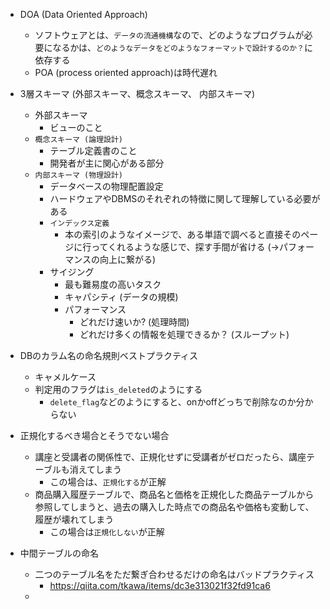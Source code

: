 

+ DOA (Data Oriented Approach)
  + ソフトウェアとは、`データの流通機構`なので、どのようなプログラムが必要になるかは、`どのようなデータをどのようなフォーマットで設計するのか？`に依存する
  + POA (process oriented approach)は時代遅れ
+ 3層スキーマ (外部スキーマ、概念スキーマ、 内部スキーマ)
  + 外部スキーマ
    + ビューのこと
  + `概念スキーマ (論理設計)`
    + テーブル定義書のこと
    + 開発者が主に関心がある部分
  + `内部スキーマ (物理設計)`
    + データベースの物理配置設定
    + ハードウェアやDBMSのそれぞれの特徴に関して理解している必要がある
    + `インデックス定義`
      + 本の索引のようなイメージで、ある単語で調べると直接そのページに行ってくれるような感じで、探す手間が省ける (->パフォーマンスの向上に繋がる)
    + サイジング
      + 最も難易度の高いタスク
      + キャパシティ (データの規模)
      + パフォーマンス 
        + どれだけ速いか? (処理時間)
        + どれだけ多くの情報を処理できるか？ (スループット)




+ DBのカラム名の命名規則ベストプラクティス
  + キャメルケース
  + 判定用のフラグは`is_deleted`のようにする
    + `delete_flag`などのようにすると、onかoffどっちで削除なのか分からない
+ 正規化するべき場合とそうでない場合
  + 講座と受講者の関係性で、正規化せずに受講者がゼロだったら、講座テーブルも消えてしまう
    + この場合は、`正規化する`が正解
  + 商品購入履歴テーブルで、商品名と価格を正規化した商品テーブルから参照してしまうと、過去の購入した時点での商品名や価格も変動して、履歴が壊れてしまう
    + この場合は`正規化しない`が正解
+ 中間テーブルの命名
  + 二つのテーブル名をただ繋ぎ合わせるだけの命名はバッドプラクティス
    + https://qiita.com/tkawa/items/dc3e313021f32fd91ca6
  + 
